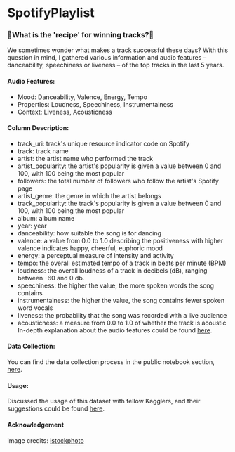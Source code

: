 # SpotifyPlaylist

### 🎹What is the 'recipe' for winning tracks?🤔
We sometimes wonder what makes a track successful these days?
With this question in mind, I gathered various information and audio features – danceability, speechiness or liveness – of the top tracks in the last 5 years.

#### Audio Features:
* Mood: Danceability, Valence, Energy, Tempo
* Properties: Loudness, Speechiness, Instrumentalness
* Context: Liveness, Acousticness

#### Column Description:
* track_uri: track's unique resource indicator code on Spotify
* track: track name
* artist: the artist name who performed the track
* artist_popularity: the artist's popularity is given a value between 0 and 100, with 100 being the most popular
* followers: the total number of followers who follow the artist's Spotify page
* artist_genre: the genre in which the artist belongs
* track_popularity: the track's popularity is given a value between 0 and 100, with 100 being the most popular
* album: album name
* year: year
* danceability: how suitable the song is for dancing
* valence: a value from 0.0 to 1.0 describing the positiveness with higher valence indicates happy, cheerful, euphoric mood
* energy: a perceptual measure of intensity and activity
* tempo: the overall estimated tempo of a track in beats per minute (BPM)
* loudness: the overall loudness of a track in decibels (dB), ranging between -60 and 0 db.
* speechiness: the higher the value, the more spoken words the song contains
* instrumentalness: the higher the value, the song contains fewer spoken word vocals
* liveness: the probability that the song was recorded with a live audience
* acousticness: a measure from 0.0 to 1.0 of whether the track is acoustic
In-depth explanation about the audio features could be found [here](https://developer.spotify.com/documentation/web-api/reference/#/operations/get-audio-features).

#### Data Collection:
You can find the data collection process in the public notebook section, [here](https://www.kaggle.com/code/sejungjenn/spotify-api-with-spotipy-collecting-data).

#### Usage:
Discussed the usage of this dataset with fellow Kagglers, and their suggestions could be found [here](https://www.kaggle.com/discussions/questions-and-answers/374408).

#### Acknowledgement
image credits: [istockphoto](https://www.istockphoto.com/kr/search/2/image?phrase=dj)
